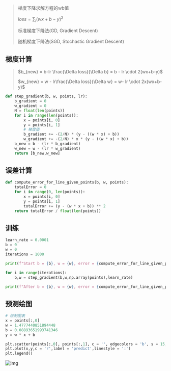 <!-- 
title: 05-梯度下降
sort: 
--> 

> 梯度下降求解方程的wb值
>
> $loss = \sum_{i}(wx + b - y)^2$
>
> 标准梯度下降法(GD, Gradient Descent)
>
> 随机梯度下降法(SGD, Stochastic Gradient Descent)

## 梯度计算

> $b_{new} = b-lr \frac{\Delta loss}{\Delta b} = b - lr \cdot 2(wx+b-y)$
>
> $w_{new} = w - lr\frac{\Delta loss}{\Delta w} = w- lr \cdot 2x(wx+b-y)$

```python
def step_gradient(b, w, points, lr):
    b_gradient = 0
    w_gradient = 0
    N = float(len(points))
    for i in range(len(points)):
        x = points[i, 0]
        y = points[i, 1]
        # 梯度值
        b_gradient += -(2/N) * (y - ((w * x) + b))
        w_gradient += -(2/N) * x * (y - ((w * x) + b))
    b_new = b - (lr * b_gradient)
    w_new = w - (lr * w_gradient)
    return [b_new,w_new]
```

## 误差计算

```python
def compute_error_for_line_given_points(b, w, points):
    totalError = 0
    for i in range(0, len(points)):
        x = points[i, 0]
        y = points[i, 1]
        totalError += (y - (w * x + b)) ** 2
    return totalError / float(len(points))
```

## 训练

```python
learn_rate = 0.0001
b = 0
w = 0
iterations = 1000

print(f"Start b = {b}, w = {w}, error = {compute_error_for_line_given_points(b,w,points)}")

for i in range(iterations):
    b,w = step_gradient(b,w,np.array(points),learn_rate)

print(f"After b = {b}, w = {w}, error = {compute_error_for_line_given_points(b,w,points)}")
```

## 预测绘图

```python
# 绘制图表
x = points[:,0]
w = 1.4777440851894448
b = 0.08893651993741346
y = w * x + b

plt.scatter(points[:,0], points[:,1], c = '', edgecolors = 'b', s = 15, label = 'orginal')
plt.plot(x,y,c = 'r',label = 'predict',linestyle = ':')
plt.legend()
```

![img](https://gitee.com/nmdfzf404/Image-hosting/raw/master/2021/download.png)